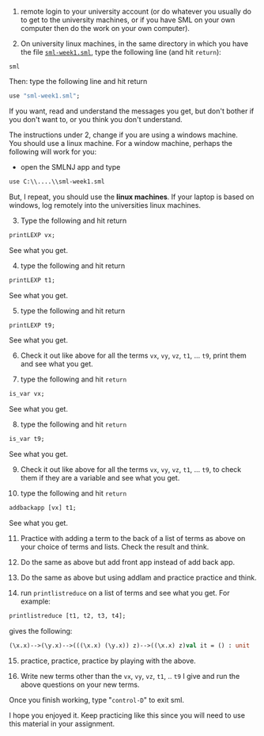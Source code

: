 1. remote login to your university account (or do whatever you usually do to get to the university machines, or if you have SML on your own computer then do the work on your own computer).

2. On university linux machines, in the same directory in which you have the file [`sml-week1.sml`](sml-week1.sml), type the following line (and hit `return`):

```shell
sml
```

Then: type the following line and hit return
```sml
use "sml-week1.sml";
```

If you want, read and understand the messages you get, but don't bother if you don't want to, or you think you don't understand.

The instructions under 2, change if you are using a windows machine. <br>
You should use a linux machine.  For a window machine, perhaps the following will work for you:

- open the SMLNJ app and type
```sml
use C:\\....\\sml-week1.sml
```

But, I repeat, you should use the **linux machines**. If your laptop is based on windows, log remotely into the universities linux machines.

3. Type the following and hit return

```sml
printLEXP vx;
```

See what you get.

4.  type the following and hit return
```sml
printLEXP t1;
```

See what you get.

5.  type the following and hit return
```sml
printLEXP t9;
```

See what you get.

6. Check it out like above for all the terms `vx`, `vy`, `vz`, `t1`, ... `t9`, print them and see what you get.

7. type  the following and hit `return`
```sml
is_var vx;
```

See what you get.

8. type  the following and hit `return`
```sml
is_var t9;
```

See what you get.

9. Check it out like above for all the terms `vx`, `vy`, `vz`, `t1`, ... `t9`, to check  them if they are a variable and see what you get.

10. type  the following and hit `return`

```sml
addbackapp [vx] t1;
```

See what you get.

11. Practice with adding a term to the back of a list of terms as above on your choice of terms and lists.  Check the result and think.

12. Do the same as above but add front app instead of add back app.

13. Do the same as above but using addlam and practice practice and think.

14. run `printlistreduce` on a list of terms and see what you get. For example:
```sml
printlistreduce [t1, t2, t3, t4];
```

gives the following:
```sml
(\x.x)-->(\y.x)-->(((\x.x) (\y.x)) z)-->((\x.x) z)val it = () : unit
```


15. practice, practice, practice by playing with the above.

16. Write new terms other than the `vx`, `vy`, `vz`, `t1`, .. `t9` I give and run the above questions on your new terms.


Once you finish working, type "`control-D`"  to exit sml.

I hope you enjoyed it.  Keep practicing like this since you will need to use this material in your assignment.
